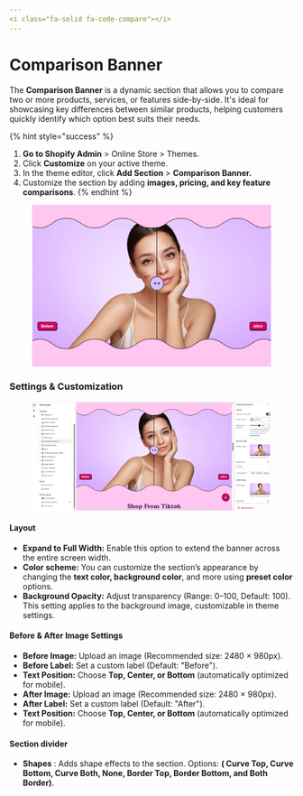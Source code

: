 ```yaml
---
<i class="fa-solid fa-code-compare"></i>
---
```


# Comparison Banner

The **Comparison Banner** is a dynamic section that allows you to compare two or more products, services, or features side-by-side. It's ideal for showcasing key differences between similar products, helping customers quickly identify which option best suits their needs.

{% hint style="success" %}
1. **Go to Shopify Admin** > Online Store > Themes.
2. Click **Customize** on your active theme.
3. In the theme editor, click **Add Section** > **Comparison Banner.**
4. Customize the section by adding **images, pricing, and key feature comparisons**.
{% endhint %}

<figure><img src="../.gitbook/assets/compare.png" alt=""><figcaption></figcaption></figure>

### **Settings & Customization**

<figure><img src="../.gitbook/assets/compare-image.png" alt=""><figcaption></figcaption></figure>

#### **Layout**

* **Expand to Full Width:** Enable this option to extend the banner across the entire screen width.
* **Color scheme:** You can customize the section’s appearance by changing the **text color, background color**, and more using **preset color** options.
* **Background Opacity:** Adjust transparency (Range: 0–100, Default: 100). This setting applies to the background image, customizable in theme settings.

#### **Before & After Image Settings**

* **Before Image:** Upload an image (Recommended size: 2480 × 980px).
* **Before Label:** Set a custom label (Default: "Before").
* **Text Position:** Choose **Top, Center, or Bottom** (automatically optimized for mobile).
* **After Image:** Upload an image (Recommended size: 2480 × 980px).
* **After Label:** Set a custom label (Default: "After").
* **Text Position:** Choose **Top, Center, or Bottom** (automatically optimized for mobile).

#### Section divider

* **Shapes** : Adds shape effects to the section. Options: **( Curve Top, Curve Bottom, Curve Both, None, Border Top, Border Bottom, and Both Border)**.

